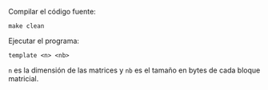 Compilar el código fuente:

```
make clean
```

Ejecutar el programa:

```
template <n> <nb>
```

`n` es la dimensión de las matrices y `nb` es el tamaño en bytes de cada bloque matricial.
